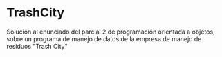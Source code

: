 # TrashCity
Solución al enunciado del parcial 2 de programación orientada a objetos, sobre un programa de manejo de datos de la empresa de manejo de residuos "Trash City"
